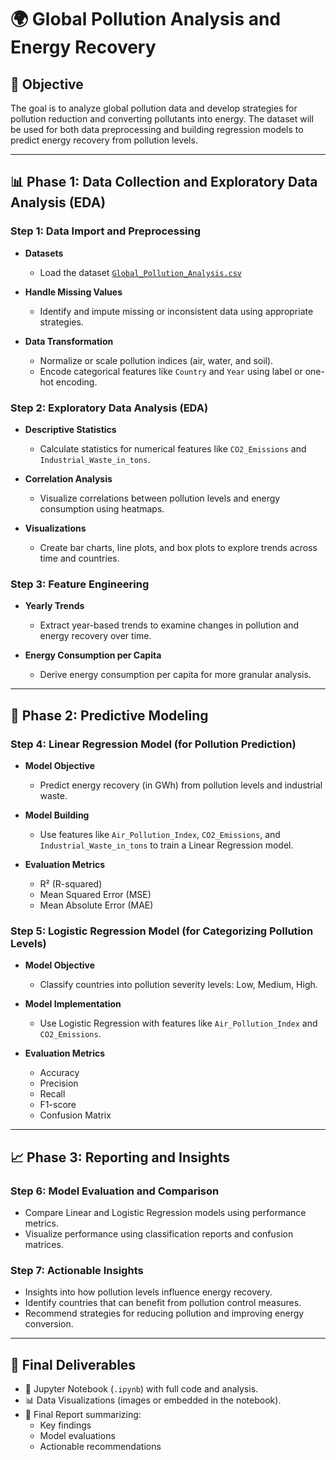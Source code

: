 # 🌍 Global Pollution Analysis and Energy Recovery

## 🎯 Objective
The goal is to analyze global pollution data and develop strategies for pollution reduction and converting pollutants into energy. The dataset will be used for both data preprocessing and building regression models to predict energy recovery from pollution levels.

---

## 📊 Phase 1: Data Collection and Exploratory Data Analysis (EDA)

### Step 1: Data Import and Preprocessing

- **Datasets**
  - Load the dataset [`Global_Pollution_Analysis.csv`](https://drive.google.com/file/d/1AEMcCWzJ24fc26Q761SEOa1sOsZiJBC5/view)

- **Handle Missing Values**
  - Identify and impute missing or inconsistent data using appropriate strategies.

- **Data Transformation**
  - Normalize or scale pollution indices (air, water, and soil).
  - Encode categorical features like `Country` and `Year` using label or one-hot encoding.

### Step 2: Exploratory Data Analysis (EDA)

- **Descriptive Statistics**
  - Calculate statistics for numerical features like `CO2_Emissions` and `Industrial_Waste_in_tons`.

- **Correlation Analysis**
  - Visualize correlations between pollution levels and energy consumption using heatmaps.

- **Visualizations**
  - Create bar charts, line plots, and box plots to explore trends across time and countries.

### Step 3: Feature Engineering

- **Yearly Trends**
  - Extract year-based trends to examine changes in pollution and energy recovery over time.

- **Energy Consumption per Capita**
  - Derive energy consumption per capita for more granular analysis.

---

## 🤖 Phase 2: Predictive Modeling

### Step 4: Linear Regression Model (for Pollution Prediction)

- **Model Objective**
  - Predict energy recovery (in GWh) from pollution levels and industrial waste.

- **Model Building**
  - Use features like `Air_Pollution_Index`, `CO2_Emissions`, and `Industrial_Waste_in_tons` to train a Linear Regression model.

- **Evaluation Metrics**
  - R² (R-squared)
  - Mean Squared Error (MSE)
  - Mean Absolute Error (MAE)

### Step 5: Logistic Regression Model (for Categorizing Pollution Levels)

- **Model Objective**
  - Classify countries into pollution severity levels: Low, Medium, High.

- **Model Implementation**
  - Use Logistic Regression with features like `Air_Pollution_Index` and `CO2_Emissions`.

- **Evaluation Metrics**
  - Accuracy
  - Precision
  - Recall
  - F1-score
  - Confusion Matrix

---

## 📈 Phase 3: Reporting and Insights

### Step 6: Model Evaluation and Comparison

- Compare Linear and Logistic Regression models using performance metrics.
- Visualize performance using classification reports and confusion matrices.

### Step 7: Actionable Insights

- Insights into how pollution levels influence energy recovery.
- Identify countries that can benefit from pollution control measures.
- Recommend strategies for reducing pollution and improving energy conversion.

---

## 📁 Final Deliverables

- 📘 Jupyter Notebook (`.ipynb`) with full code and analysis.
- 📊 Data Visualizations (images or embedded in the notebook).
- 📝 Final Report summarizing:
  - Key findings
  - Model evaluations
  - Actionable recommendations

